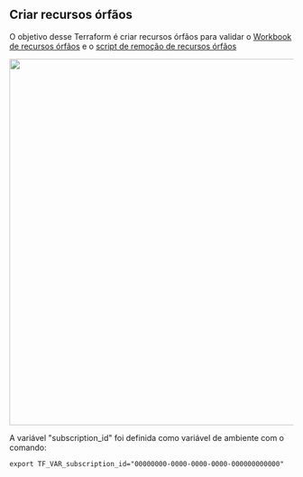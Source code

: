 ## Criar recursos órfãos

O objetivo desse Terraform é criar recursos órfãos para validar o [Workbook de recursos órfãos](https://github.com/dolevshor/azure-orphan-resources) e o [script de remoção de recursos órfãos](https://github.com/include-caio/delete-orphan-resources)

<img src="https://i.imgur.com/srkBOrO.png" width="650">

A variável "subscription_id" foi definida como variável de ambiente com o comando:

```export TF_VAR_subscription_id="00000000-0000-0000-0000-000000000000"```
